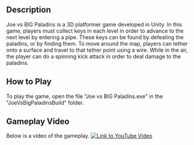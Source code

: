 ## Description

Joe vs BIG Paladins is a 3D platformer game developed in Unity. In this game, players must collect keys in each level in order to advance to the next level by entering a pipe. These keys can be found by defeating the paladins, or by finding them. To move around the map, players can tether onto a surface and travel to that tether point using a wire. While in the air, the player can do a spinning kick attack in order to deal damage to the paladins.

## How to Play

To play the game, open the file "Joe vs BIG Paladins.exe" in the "JoeVsBigPaladinsBuild" folder.

## Gameplay Video

Below is a video of the gameplay.
[![Link to YouTube Video](http://img.youtube.com/vi/qbBsAnbL_pE/0.jpg)](http://www.youtube.com/watch?v=qbBsAnbL_pE "Warp Jumper Gameplay Video")

